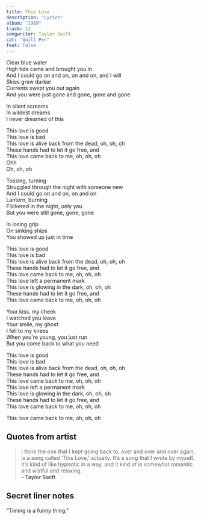 ```yaml
---
title: This Love
description: "Lyrics"
album: "1989"
track: 11
songwriter: Taylor Swift
cat: "Quill Pen"
feat: false
---
```


<p className="verse-one">
Clear blue water <br />
High tide came and brought you in <br />
And I could go on and on, on and on, and I will <br />
Skies grew darker <br />
Currents swept you out again <br />
And you were just gone and gone, gone and gone <br />
</p>
<p className="pre-chorus">
In silent screams <br />
In wildest dreams <br />
I never dreamed of this <br />
</p>
<p className="chorus">
This love is good <br />
This love is bad <br />
This love is alive back from the dead, oh, oh, oh <br />
These hands had to let it go free, and <br />
This love came back to me, oh, oh, oh <br />
Ohh <br />
Oh, oh, oh <br />
</p>
<p className="verse-two">
Tossing, turning <br />
Struggled through the night with someone new <br />
And I could go on and on, on and on <br />
Lantern, burning <br />
Flickered in the night, only you <br />
But you were still gone, gone, gone <br />
</p>
<p className="pre-chorus">
In losing grip <br />
On sinking ships <br />
You showed up just in time <br />
</p>
<p className="chorus">
This love is good <br />
This love is bad <br />
This love is alive back from the dead, oh, oh, oh <br />
These hands had to let it go free, and <br />
This love came back to me, oh, oh, oh <br />
This love left a permanent mark <br />
This love is glowing in the dark, oh, oh, oh <br />
These hands had to let it go free, and <br />
This love came back to me, oh, oh, oh <br />
</p>
<p className="bridge">
Your kiss, my cheek <br />
I watched you leave <br />
Your smile, my ghost <br />
I fell to my knees <br />
When you're young, you just run <br />
But you come back to what you need <br />
</p>
<p className="chorus">
This love is good <br />
This love is bad <br />
This love is alive back from the dead, oh, oh, oh  <br />
These hands had to let it go free, and <br />
This love came back to me, oh, oh, oh <br />
This love left a permanent mark <br />
This love is glowing in the dark, oh, oh, oh <br />
These hands had to let it go free, and <br />
This love came back to me, oh, oh, oh <br />
</p>
<p className="post-chorus">
This love came back to me, oh, oh, oh <br />
</p>

## Quotes from artist

<blockquote>
I think the one that I kept going back to, over and over and over again, is a song called ‘This Love,’ actually. It’s a song that I wrote by myself. It’s kind of like hypnotic in a way, and it kind of is somewhat romantic and wistful and relaxing. 
<br />
<b>- Taylor Swift</b>
</blockquote>

## Secret liner notes

“Timing is a funny thing.”
